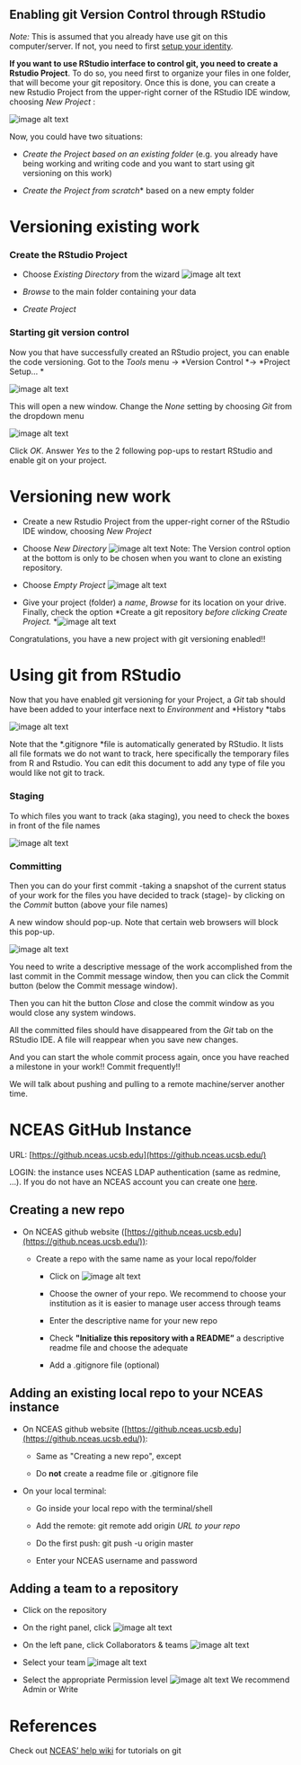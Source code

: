 ## Enabling git Version Control through RStudio 

*Note:* This is assumed that you already have use git on this computer/server. If not, you need to first [setup your identity](https://git-scm.com/book/en/v2/Getting-Started-First-Time-Git-Setup).

**If you want to use RStudio interface to control git, you need to create a Rstudio Project**. To do so, you need first to organize your files in one folder, that will become your git repository. Once this is done, you can create a new Rstudio Project from the upper-right corner of the RStudio IDE window, choosing *New Project* :

![image alt text](images/image_0.png)

Now, you could have two situations:

* *Create the Project based on an existing folder* (e.g. you already have being working and writing code and you want to start using git versioning on this work)

* *Create the Project from scratch** based on a new empty folder

# Versioning existing work

### Create the RStudio Project

* Choose *Existing Directory* from the wizard![image alt text](images/image_1.png)

* *Browse* to the main folder containing your data

* *Create Project*

### Starting git version control 

Now you that have successfully created an RStudio project, you can enable the code versioning. Got to the *Tools* menu -> *Version Control *-> *Project Setup… *

![image alt text](images/image_2.png)

This will open a new window. Change the *None* setting by choosing *Git* from the dropdown menu

![image alt text](images/image_3.png)

Click *OK*. Answer *Yes* to the 2 following pop-ups to restart RStudio and enable git on your project.

# Versioning new work

* Create a new Rstudio Project from the upper-right corner of the RStudio IDE window, choosing *New Project* 

* Choose *New Directory* ![image alt text](images/image_4.png)Note: The Version control option at the bottom is only to be chosen when you want to clone an existing repository.

* Choose *Empty* *Project*![image alt text](images/image_5.png)

* Give your project (folder) a *name*, *Browse* for its location on your drive. Finally, check the option *Create a git repository *before clicking *Create Project*.**![image alt text](images/image_6.png)

Congratulations, you have a new project with git versioning enabled!!

# Using git from RStudio

Now that you have enabled git versioning for your Project, a *Git* tab should have been added to your interface next to *Environment* and *History *tabs

![image alt text](images/image_7.png)

Note that the *.gitignore *file is automatically generated by RStudio. It lists all file formats we do not want to track, here specifically the temporary files from R and Rstudio. You can edit this document to add any type of file you would like not git to track.

### Staging

To which files you want to track (aka staging), you need to check the boxes in front of the file names

![image alt text](images/image_8.png)

### Committing

Then you can do your first commit -taking a snapshot of the current status of your work for the files you have decided to track (stage)-  by clicking on the *Commit* button (above your file names)

A new window should pop-up. Note that certain web browsers will block this pop-up.

![image alt text](images/image_9.png)

You need to write a descriptive message of the work accomplished from the last commit in the Commit message window, then you can click the Commit button (below the Commit message window).

Then you can hit the button *Close* and close the commit window as you would close any system windows.

All the committed files should have disappeared from the *Git* tab on the RStudio IDE. A file will reappear when you save new changes. 

And you can start the whole commit process again, once you have reached a milestone in your work!! Commit frequently!!

We will talk about pushing and pulling to a remote machine/server another time.

# NCEAS GitHub Instance

URL: [https://github.nceas.ucsb.edu](https://github.nceas.ucsb.edu/)

LOGIN: the instance uses NCEAS LDAP authentication (same as redmine, …). If you do not have an NCEAS account you can create one [here](https://identity.nceas.ucsb.edu/identity/cgi-bin/ldapweb.cgi?cfg=account).

## Creating a new repo

* On NCEAS github website ([https://github.nceas.ucsb.edu](https://github.nceas.ucsb.edu/)):

    * Create a repo with the same name as your local repo/folder

        * Click on ![image alt text](images/image_10.png)

        * Choose the owner of your repo. We recommend to choose your institution as it is easier to manage user access through teams

        * Enter the descriptive name for your new repo

        * Check **"Initialize this repository with a README”** a descriptive readme file and choose the adequate

        * Add a .gitignore file (optional)

## Adding an existing local repo to your NCEAS instance

* On NCEAS github website ([https://github.nceas.ucsb.edu](https://github.nceas.ucsb.edu/)):

    * Same as "Creating a new repo", except

    * Do **not** create a readme file or .gitignore file

* On your local terminal:

    * Go inside your local repo with the terminal/shell

    * Add the remote: git remote add origin *URL to your repo*

    * Do the first push: git push -u origin master

    * Enter your NCEAS username and password

## Adding a team to a repository

* Click on the repository

* On the right panel, click ![image alt text](images/image_11.png)

* On the left pane, click Collaborators & teams ![image alt text](images/image_12.png)

* Select your team ![image alt text](images/image_13.png)

* Select the appropriate Permission level ![image alt text](images/image_14.png)We recommend Admin or Write

# References

Check out [NCEAS’ help wiki](https://help.nceas.ucsb.edu/git) for tutorials on git

